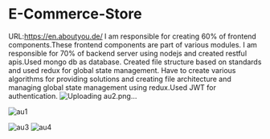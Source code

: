 # E-Commerce-Store
URL:https://en.aboutyou.de/
I am responsible for creating 60% of frontend components.These frontend components are part of various modules. I am responsible for 70% of backend server using nodejs and created restful apis.Used mongo db as database. Created file structure based on standards and used redux for global state management. Have to create various algorithms for providing solutions and creating file architecture and managing global state management using redux.Used JWT for authentication.
![Uploading au2.png…]()

![au1](https://github.com/insanmian/E-Commerce-Store/assets/10111894/a2b74d00-cfe9-4ed4-9db0-99fe089aad3a)

![au3](https://github.com/insanmian/E-Commerce-Store/assets/10111894/6ab81281-9dd9-403f-bf92-7d02692485ad)
![au4](https://github.com/insanmian/E-Commerce-Store/assets/10111894/10e78761-9517-4f05-ab56-9d91a53cb754)
